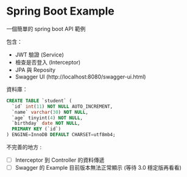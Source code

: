 # Spring Boot Example

一個簡單的 spring boot API 範例

包含：
- JWT 驗證 (Service)
- 檢查是否登入 (Interceptor)
- JPA 與 Reposity
- Swagger UI (http://localhost:8080/swagger-ui.html)

資料庫：

```sql
CREATE TABLE `student` (
  `id` int(11) NOT NULL AUTO_INCREMENT,
  `name` varchar(30) NOT NULL,
  `age` tinyint(4) NOT NULL,
  `birthday` date NOT NULL,
  PRIMARY KEY (`id`)
) ENGINE=InnoDB DEFAULT CHARSET=utf8mb4;
```

不完善的地方 :
- [ ] Interceptor 到 Controller 的資料傳遞
- [ ] Swagger 的 Example 目前版本無法正常顯示 (等待 3.0 穩定版再看看)
